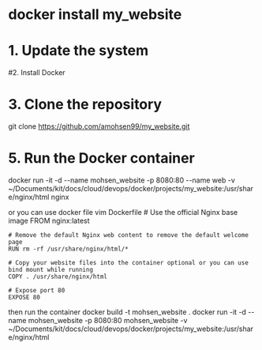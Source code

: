 # docker install my_website


# 1. Update the system
#2. Install Docker

# 3. Clone the repository
git clone https://github.com/amohsen99/my_website.git

# 5. Run the Docker container
docker run -it -d --name mohsen_website -p 8080:80 --name web -v ~/Documents/kit/docs/cloud/devops/docker/projects/my_website:/usr/share/nginx/html nginx


or you can use docker file 
    vim Dockerfile
    # Use the official Nginx base image
    FROM nginx:latest

    # Remove the default Nginx web content to remove the default welcome page
    RUN rm -rf /usr/share/nginx/html/*

    # Copy your website files into the container optional or you can use bind mount while running
    COPY . /usr/share/nginx/html

    # Expose port 80
    EXPOSE 80

then run the container
    docker build -t mohsen_website .
    docker run -it -d --name mohsen_website -p 8080:80 mohsen_website -v ~/Documents/kit/docs/cloud/devops/docker/projects/my_website:/usr/share/nginx/html
